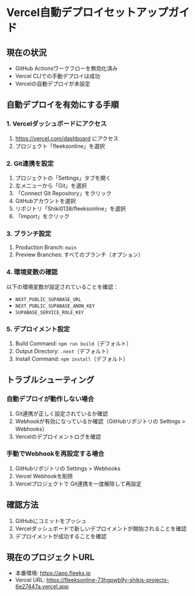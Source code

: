 # Vercel自動デプロイセットアップガイド

## 現在の状況
- GitHub Actionsワークフローを無効化済み
- Vercel CLIでの手動デプロイは成功
- Vercelの自動デプロイが未設定

## 自動デプロイを有効にする手順

### 1. Vercelダッシュボードにアクセス
1. https://vercel.com/dashboard にアクセス
2. プロジェクト「fleeksonline」を選択

### 2. Git連携を設定
1. プロジェクトの「Settings」タブを開く
2. 左メニューから「Git」を選択
3. 「Connect Git Repository」をクリック
4. GitHubアカウントを選択
5. リポジトリ「Shiki0138/fleeksonline」を選択
6. 「Import」をクリック

### 3. ブランチ設定
1. Production Branch: `main`
2. Preview Branches: すべてのブランチ（オプション）

### 4. 環境変数の確認
以下の環境変数が設定されていることを確認：
- `NEXT_PUBLIC_SUPABASE_URL`
- `NEXT_PUBLIC_SUPABASE_ANON_KEY`
- `SUPABASE_SERVICE_ROLE_KEY`

### 5. デプロイメント設定
1. Build Command: `npm run build`（デフォルト）
2. Output Directory: `.next`（デフォルト）
3. Install Command: `npm install`（デフォルト）

## トラブルシューティング

### 自動デプロイが動作しない場合
1. Git連携が正しく設定されているか確認
2. Webhookが有効になっているか確認（GitHubリポジトリの Settings > Webhooks）
3. Vercelのデプロイメントログを確認

### 手動でWebhookを再設定する場合
1. GitHubリポジトリの Settings > Webhooks
2. Vercel Webhookを削除
3. Vercelプロジェクトで Git連携を一度解除して再設定

## 確認方法
1. GitHubにコミットをプッシュ
2. Vercelダッシュボードで新しいデプロイメントが開始されることを確認
3. デプロイメントが成功することを確認

## 現在のプロジェクトURL
- 本番環境: https://app.fleeks.jp
- Vercel URL: https://fleeksonline-73hgpwb9y-shikis-projects-6e27447a.vercel.app